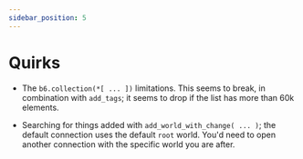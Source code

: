 ```yaml
---
sidebar_position: 5
---
```


# Quirks

- The `b6.collection(*[ ... ])` limitations. This seems to break, in
  combination with `add_tags`; it seems to drop if the list has more than 60k
  elements.

- Searching for things added with `add_world_with_change( ... )`; the default
  connection uses the default `root` world. You'd need to open another
  connection with the specific world you are after.


